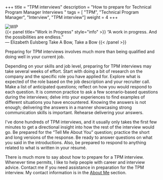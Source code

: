 +++
title = "TPM interviews"
description = "How to prepare for Technical Program Manager Interviews "
tags = [ "TPM", "Technical Program Manager", "Interview", "TPM interview"]
weight = 4
+++

<div class="row p-3 m-1">
	<div class="col">
		<img src="/wip.svg" class="rounded mx-auto d-block" alt="WIP" class="img-thumbnail">
    </div>
    <div class="col">
    {{< panel title="Work in Progress" style="info" >}} “A work in progress. And the
possibilities are endless.” <br>
― Elizabeth Eulsberg Take A Bow, Take a Bow {{< /panel >}}
	</div>
</div>


Preparing for TPM interviews involves much more than being qualified and doing
well in your current job. <br>

Depending on your skills and job level, preparing for
TPM interviews may take several weeks of effort. Start with doing a bit of
research on the company and the specific role you have applied for. Explore what
is expected of the role based on the job description and your recruiter call.
Make a list of anticipated questions; reflect on how
you would respond to each question. It is common practice to ask a few
scenario-based questions during the interviews; delve into your experiences to
find examples of different situations you have encountered. Knowing the answers
is not enough; delivering the answers in a manner showcasing strong
communication skills is important. Rehearse delivering your answers. 

I've done hundreds of TPM interviews, and it usually only takes the first few
minutes to get a directional insight into how the rest of the interview would
go. Be prepared for the “Tell Me About You” question; practice the short and long
versions of the response. Be ready to answer questions on what you said in
the introductions. Also, be prepared to respond to anything related to what is
written in your résumé. 

There is much more to say about how to prepare for a TPM interview. Whenever
time permits, I like to help people with career and interview advice. Contact
me if you need assistance in preparation for the TPM interview. My contact
information is in the [About Me](/about-me/) section.